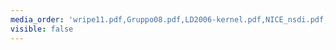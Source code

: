```yaml
---
media_order: 'wripe11.pdf,Gruppo08.pdf,LD2006-kernel.pdf,NICE_nsdi.pdf,cloud_eval.pdf,comd010.pdf,dice-tr-oct11.pdf,inetd_e_tcp_wrappers.pdf,nice-journal.pdf,osmef.pdf,rs-publi-4134_2.pdf,seminario_sic.pdf,seminario_tdc.pdf,slides_sic.pdf,soft.conext12.pdf,toward_online.pdf'
visible: false
---
```


